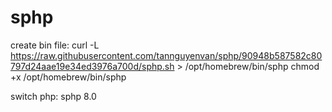 # sphp

create bin file:
curl -L https://raw.githubusercontent.com/tannguyenvan/sphp/90948b587582c80797d24aae19e34ed3976a700d/sphp.sh > /opt/homebrew/bin/sphp
chmod +x /opt/homebrew/bin/sphp

switch php:
sphp 8.0
